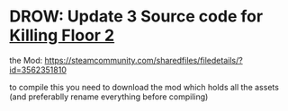 # DROW: Update 3 Source code for [Killing Floor 2](https://store.steampowered.com/app/232090/Killing_Floor_2/)

the Mod: https://steamcommunity.com/sharedfiles/filedetails/?id=3562351810

to compile this you need to download the mod which holds all the assets (and preferablly rename everything before compiling)
